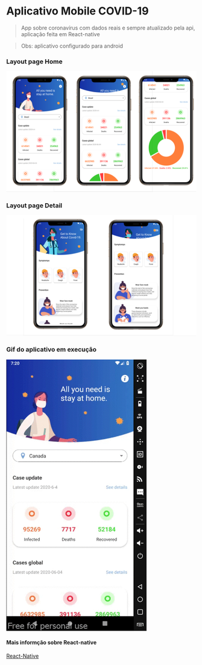 # Aplicativo Mobile COVID-19
>App sobre coronavírus com dados reais e sempre atualizado pela api, aplicação feita em  React-native

>Obs: aplicativo configurado para android

### Layout page Home
![layout-covid](https://github.com/PabloSanttana/COVID-19/blob/master/Layout/layout-covid19.png)

### Layout page Detail
![layout-covid](https://github.com/PabloSanttana/COVID-19/blob/master/Layout/layout-covid01.png)

### Gif do aplicativo em execução

![gif-covid](https://github.com/PabloSanttana/COVID-19/blob/master/Layout/covid19.gif)


#### Mais informção sobre React-native

[React-Native](https://reactnative.dev/)
